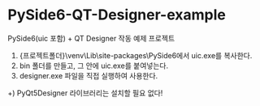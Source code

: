 # PySide6-QT-Designer-example
PySide6(uic 포함) + QT Designer 작동 예제 프로젝트

1. {프로젝트폴더}\venv\Lib\site-packages\PySide6에서 uic.exe를 복사한다.
2. bin 폴더를 만들고, 그 안에 uic.exe를 붙여넣는다.
3. designer.exe 파일을 직접 실행하여 사용한다.

+) PyQt5Designer 라이브러리는 설치할 필요 없다!
